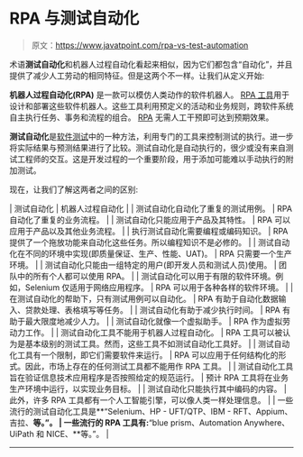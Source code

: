 # RPA 与测试自动化

> 原文：<https://www.javatpoint.com/rpa-vs-test-automation>

术语**测试自动化**和机器人过程自动化看起来相似，因为它们都包含“自动化”，并且提供了减少人工劳动的相同特征。但是这两个不一样。让我们从定义开始:

**机器人过程自动化(RPA)** 是一款可以模仿人类动作的软件机器人。 [RPA 工具](https://www.javatpoint.com/rpa-tools)用于设计和部署这些软件机器人。这些工具利用预定义的活动和业务规则，跨软件系统自主执行任务、事务和流程的组合。 [RPA](https://www.javatpoint.com/rpa) 无需人工干预即可达到预期效果。

**测试自动化**是[软件测试](https://www.javatpoint.com/software-testing-tutorial)中的一种方法，利用专门的工具来控制测试的执行。进一步将实际结果与预测结果进行了比较。测试自动化是自动执行的，很少或没有来自测试工程师的交互。这是开发过程的一个重要阶段，用于添加可能难以手动执行的附加测试。

现在，让我们了解这两者之间的区别:

| 测试自动化 | 机器人过程自动化 |
| 测试自动化自动化了重复的测试用例。 | RPA 自动化了重复的业务流程。 |
| 测试自动化只能应用于产品及其特性。 | RPA 可以应用于产品以及其他业务流程。 |
| 执行测试自动化需要编程或编码知识。 | RPA 提供了一个拖放功能来自动化这些任务。所以编程知识不是必修的。 |
| 测试自动化在不同的环境中实现(即质量保证、生产、性能、UAT)。 | RPA 只需要一个生产环境。 |
| 测试自动化只能由一组特定的用户(即开发人员和测试人员)使用。 | 团队中的所有个人都可以使用 RPA。 |
| 测试自动化可以用于有限的软件环境。例如，Selenium 仅适用于网络应用程序。 | RPA 可以用于各种各样的软件环境。 |
| 在测试自动化的帮助下，只有测试用例可以自动化。 | RPA 有助于自动化数据输入、贷款处理、表格填写等任务。 |
| 测试自动化有助于减少执行时间。 | RPA 有助于最大限度地减少人力。 |
| 测试自动化就像一个虚拟助手。 | RPA 作为虚拟劳动力工作。 |
| 测试自动化工具不能用于机器人过程自动化。 | RPA 工具可以被认为是基本级别的测试工具。然而，这些工具不如测试自动化工具好。 |
| 测试自动化工具有一个限制，即它们需要软件来运行。 | RPA 可以应用于任何结构化的形式。因此，市场上存在的任何测试工具都不能用作 RPA 工具。 |
| 测试自动化工具旨在验证信息技术应用程序是否按照给定的规范运行。 | 预计 RPA 工具将在业务生产环境中运行，以实现业务目标。 |
| 测试自动化只能执行其中编码的内容。 | 此外，许多 RPA 工具都有一个人工智能引擎，可以像人类一样处理信息。 |
| 一些流行的测试自动化工具是**“Selenium、HP - UFT/QTP、IBM - RFT、Appium、吉拉、**等。”。 | 一些流行的 RPA 工具有:**“blue prism、Automation Anywhere、UiPath 和 NICE、**等。”。 |

* * *